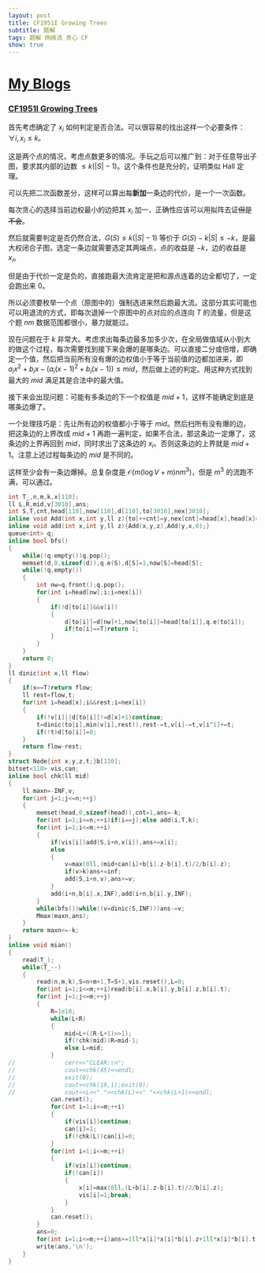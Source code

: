 ```yaml
---
layout: post
title: CF1951I Growing Trees
subtitle: 题解
tags: 题解 网络流 贪心 CF
show: true
---
```


# [My Blogs](https://www.cnblogs.com/WrongAnswer90/p/18167978)

### [CF1951I Growing Trees](https://www.luogu.com.cn/problem/CF1951I)

首先考虑确定了 $x_i$ 如何判定是否合法。可以很容易的找出这样一个必要条件：$\forall i,x_i\leq k$。

这是两个点的情况，考虑点数更多的情况。手玩之后可以推广到：对于任意导出子图，要求其内部的边数 $\leq k(\lvert S\rvert-1)$。这个条件也是充分的，证明类似 $\text{Hall}$ 定理。

可以先把二次函数差分，这样可以算出每**新加**一条边的代价，是一个一次函数。

每次贪心的选择当前边权最小的边把其 $x_i$ 加一，正确性应该可以用拟阵去证~~但是不会~~。

然后就需要判定是否仍然合法，$G(S)\leq k(\lvert S\rvert-1)$ 等价于 $G(S)-k\lvert S\rvert\leq -k$，是最大权闭合子图，选定一条边就需要选定其两端点，点的收益是 $-k$，边的收益是 $x_i$。

但是由于代价一定是负的，直接跑最大流肯定是把和源点连着的边全都切了，一定会跑出来 $0$。

所以必须要枚举一个点（原图中的）强制选进来然后跑最大流。这部分其实可能也可以用退流的方式，即每次退掉一个原图中的点对应的点连向 $T$ 的流量，但是这个题 $nm$ 数据范围都很小，暴力就能过。

现在问题在于 $k$ 非常大。考虑求出每条边最多加多少次，在全局做值域从小到大的做这个过程，每次需要找到接下来会爆的是哪条边。可以直接二分或倍增，即确定一个值，然后把当前所有没有爆的边权值小于等于当前值的边都加进来，即 $a_ix^2+b_ix-(a_i(x-1)^2+b_i(x-1))\leq mid$，然后做上述的判定。用这种方式找到最大的 $mid$ 满足其是合法中的最大值。

接下来会出现问题：可能有多条边的下一个权值是 $mid+1$，这样不能确定到底是哪条边爆了。

一个处理技巧是：先让所有边的权值都小于等于 $mid$。然后扫所有没有爆的边，把这条边的上界改成 $mid+1$ 再跑一遍判定，如果不合法，那这条边一定爆了，这条边的上界再回到 $mid$，同时求出了这条边的 $x_i$。否则这条边的上界就是 $mid+1$。注意上述过程每条边的 $mid$ 是不同的。

这样至少会有一条边爆掉。总复杂度是 $\mathcal O(m(\log V+m)nm^3)$，但是 $m^3$ 的流跑不满，可以通过。

```cpp
int T_,n,m,k,x[110];
ll L,R,mid,v[3010],ans;
int S,T,cnt,head[110],now[110],d[110],to[3010],nex[3010];
inline void Add(int x,int y,ll z){to[++cnt]=y,nex[cnt]=head[x],head[x]=cnt,v[cnt]=z;}
inline void add(int x,int y,ll z){Add(x,y,z),Add(y,x,0);}
queue<int> q;
inline bool bfs()
{
	while(!q.empty())q.pop();
	memset(d,0,sizeof(d)),q.e(S),d[S]=1,now[S]=head[S];
	while(!q.empty())
	{
		int nw=q.front();q.pop();
		for(int i=head[nw];i;i=nex[i])
		{
			if(!d[to[i]]&&v[i])
			{
				d[to[i]]=d[nw]+1,now[to[i]]=head[to[i]],q.e(to[i]);
				if(to[i]==T)return 1;
			}
		}
	}
	return 0;
}
ll dinic(int x,ll flow)
{
	if(x==T)return flow;
	ll rest=flow,t;
	for(int i=head[x];i&&rest;i=nex[i])
	{
		if(!v[i]||d[to[i]]!=d[x]+1)continue;
		t=dinic(to[i],min(v[i],rest)),rest-=t,v[i]-=t,v[i^1]+=t;
		if(!t)d[to[i]]=0;
	}
	return flow-rest;
}
struct Node{int x,y,z,t;}b[110];
bitset<110> vis,can;
inline bool chk(ll mid)
{
	ll maxn=-INF,v;
	for(int j=1;j<=n;++j)
	{
		memset(head,0,sizeof(head)),cnt=1,ans=-k;
		for(int i=1;i<=n;++i)if(i==j);else add(i,T,k);
		for(int i=1;i<=m;++i)
		{
			if(vis[i])add(S,i+n,x[i]),ans+=x[i];
			else
			{
				v=max(0ll,(mid+can[i]+b[i].z-b[i].t)/2/b[i].z);
				if(v>k)ans+=inf;
				add(S,i+n,v),ans+=v;
			}
			add(i+n,b[i].x,INF),add(i+n,b[i].y,INF);
		}
		while(bfs())while((v=dinic(S,INF)))ans-=v;
		Mmax(maxn,ans);
	}
	return maxn<=-k;
}
inline void mian()
{
	read(T_);
	while(T_--)
	{
		read(n,m,k),S=n+m+1,T=S+1,vis.reset(),L=0;
		for(int i=1;i<=m;++i)read(b[i].x,b[i].y,b[i].z,b[i].t);
		for(int j=1;j<=m;++j)
		{
			R=1e18;
			while(L<R)
			{
				mid=L+((R-L+1)>>1);
				if(!chk(mid))R=mid-1;
				else L=mid;
			}
//				cerr<<"CLEAR:\n";
//				cout<<chk(45)<<endl;
//				exit(0);
//				cout<<chk(19,1);exit(0);
//				cout<<L<<" "<<chk(L)<<" "<<chk(L+1)<<endl;
			can.reset();
			for(int i=1;i<=m;++i)
			{
				if(vis[i])continue;
				can[i]=1;
				if(!chk(L))can[i]=0;
			}
			for(int i=1;i<=m;++i)
			{
				if(vis[i])continue;
				if(!can[i])
				{
					x[i]=max(0ll,(L+b[i].z-b[i].t)/2/b[i].z);
					vis[i]=1;break;
				}
			}
			can.reset();
		}
		ans=0;
		for(int i=1;i<=m;++i)ans+=1ll*x[i]*x[i]*b[i].z+1ll*x[i]*b[i].t;
		write(ans,'\n');
	}
}
```